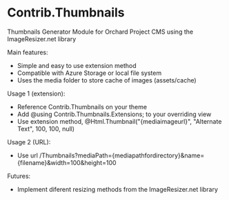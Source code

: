 Contrib.Thumbnails
========================

Thumbnails Generator Module for Orchard Project CMS using the ImageResizer.net library

Main features:
- Simple and easy to use extension method
- Compatible with Azure Storage or local file system
- Uses the media folder to store cache of images (assets/cache)

Usage 1 (extension):
- Reference Contrib.Thumbnails on your theme
- Add @using Contrib.Thumbnails.Extensions; to your overriding view
- Use extension method, @Html.Thumbnail("{mediaimageurl}", "Alternate Text", 100, 100, null)

Usage 2 (URL):
- Use url /Thumbnails?mediaPath={mediapathfordirectory}&name={filename}&width=100&height=100

Futures:
- Implement diferent resizing methods from the ImageResizer.net library